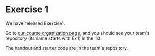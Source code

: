 # Exercise 1

We have released Exercise1.    

Go to [our course organization page](https://github.com/csc301-fall2014), and you should see your team's repository (its name starts with _Ex1_) in the list.

The handout and starter code are in the team's repository.
